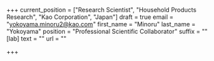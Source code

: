 +++
current_position = ["Research Scientist", "Household Products Research", "Kao Corporation", "Japan"]
draft = true
email = "yokoyama.minoru2@kao.com"
first_name = "Minoru"
last_name = "Yokoyama"
position = "Professional Scientific Collaborator"
suffix = ""
[lab]
text = ""
url = ""

+++
